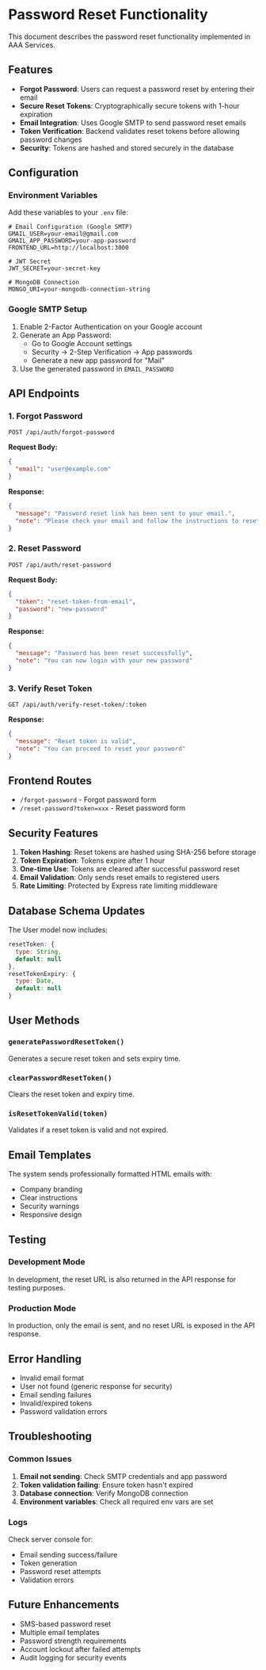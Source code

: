 # Password Reset Functionality

This document describes the password reset functionality implemented in AAA Services.

## Features

- **Forgot Password**: Users can request a password reset by entering their email
- **Secure Reset Tokens**: Cryptographically secure tokens with 1-hour expiration
- **Email Integration**: Uses Google SMTP to send password reset emails
- **Token Verification**: Backend validates reset tokens before allowing password changes
- **Security**: Tokens are hashed and stored securely in the database

## Configuration

### Environment Variables

Add these variables to your `.env` file:

```env
# Email Configuration (Google SMTP)
GMAIL_USER=your-email@gmail.com
GMAIL_APP_PASSWORD=your-app-password
FRONTEND_URL=http://localhost:3000

# JWT Secret
JWT_SECRET=your-secret-key

# MongoDB Connection
MONGO_URI=your-mongodb-connection-string
```

### Google SMTP Setup

1. Enable 2-Factor Authentication on your Google account
2. Generate an App Password:
   - Go to Google Account settings
   - Security → 2-Step Verification → App passwords
   - Generate a new app password for "Mail"
3. Use the generated password in `EMAIL_PASSWORD`

## API Endpoints

### 1. Forgot Password
```
POST /api/auth/forgot-password
```

**Request Body:**
```json
{
  "email": "user@example.com"
}
```

**Response:**
```json
{
  "message": "Password reset link has been sent to your email.",
  "note": "Please check your email and follow the instructions to reset your password."
}
```

### 2. Reset Password
```
POST /api/auth/reset-password
```

**Request Body:**
```json
{
  "token": "reset-token-from-email",
  "password": "new-password"
}
```

**Response:**
```json
{
  "message": "Password has been reset successfully",
  "note": "You can now login with your new password"
}
```

### 3. Verify Reset Token
```
GET /api/auth/verify-reset-token/:token
```

**Response:**
```json
{
  "message": "Reset token is valid",
  "note": "You can proceed to reset your password"
}
```

## Frontend Routes

- `/forgot-password` - Forgot password form
- `/reset-password?token=xxx` - Reset password form

## Security Features

1. **Token Hashing**: Reset tokens are hashed using SHA-256 before storage
2. **Token Expiration**: Tokens expire after 1 hour
3. **One-time Use**: Tokens are cleared after successful password reset
4. **Email Validation**: Only sends reset emails to registered users
5. **Rate Limiting**: Protected by Express rate limiting middleware

## Database Schema Updates

The User model now includes:

```javascript
resetToken: {
  type: String,
  default: null
},
resetTokenExpiry: {
  type: Date,
  default: null
}
```

## User Methods

### `generatePasswordResetToken()`
Generates a secure reset token and sets expiry time.

### `clearPasswordResetToken()`
Clears the reset token and expiry time.

### `isResetTokenValid(token)`
Validates if a reset token is valid and not expired.

## Email Templates

The system sends professionally formatted HTML emails with:
- Company branding
- Clear instructions
- Security warnings
- Responsive design

## Testing

### Development Mode
In development, the reset URL is also returned in the API response for testing purposes.

### Production Mode
In production, only the email is sent, and no reset URL is exposed in the API response.

## Error Handling

- Invalid email format
- User not found (generic response for security)
- Email sending failures
- Invalid/expired tokens
- Password validation errors

## Troubleshooting

### Common Issues

1. **Email not sending**: Check SMTP credentials and app password
2. **Token validation failing**: Ensure token hasn't expired
3. **Database connection**: Verify MongoDB connection
4. **Environment variables**: Check all required env vars are set

### Logs

Check server console for:
- Email sending success/failure
- Token generation
- Password reset attempts
- Validation errors

## Future Enhancements

- SMS-based password reset
- Multiple email templates
- Password strength requirements
- Account lockout after failed attempts
- Audit logging for security events
